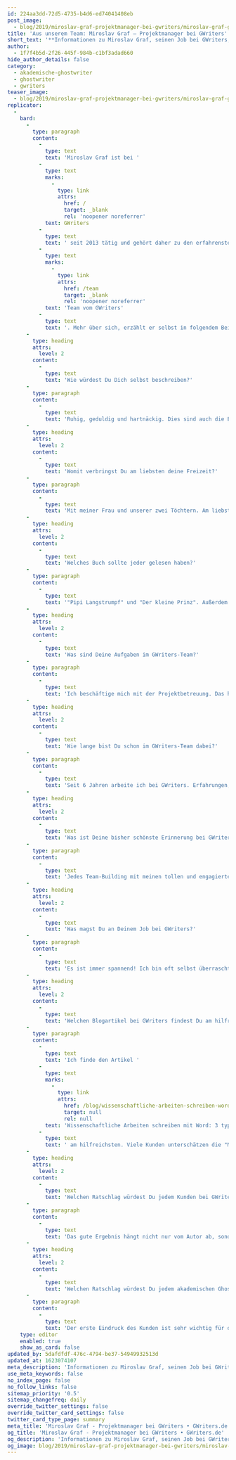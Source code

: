 ```yaml
---
id: 224aa3dd-72d5-4735-b4d6-ed74041408eb
post_image:
  - blog/2019/miroslav-graf-projektmanager-bei-gwriters/miroslav-graf-gwriters.jpg
title: 'Aus unserem Team: Miroslav Graf – Projektmanager bei GWriters'
short_text: '**Informationen zu Miroslav Graf, seinen Job bei GWriters, seine Ratschläge an akademische Ghostwriter & Kunden der Ghostwriter-Agentur GWriters.**'
author:
  - 1f7f4b5d-2f26-445f-984b-c1bf3adad660
hide_author_details: false
category:
  - akademische-ghostwriter
  - ghostwriter
  - gwriters
teaser_image:
  - blog/2019/miroslav-graf-projektmanager-bei-gwriters/miroslav-graf-gwriters.jpg
replicator:
  -
    bard:
      -
        type: paragraph
        content:
          -
            type: text
            text: 'Miroslav Graf ist bei '
          -
            type: text
            marks:
              -
                type: link
                attrs:
                  href: /
                  target: _blank
                  rel: 'noopener noreferrer'
            text: GWriters
          -
            type: text
            text: ' seit 2013 tätig und gehört daher zu den erfahrensten Projektmanagern im '
          -
            type: text
            marks:
              -
                type: link
                attrs:
                  href: /team
                  target: _blank
                  rel: 'noopener noreferrer'
            text: 'Team vom GWriters'
          -
            type: text
            text: '. Mehr über sich, erzählt er selbst in folgendem Beitrag.'
      -
        type: heading
        attrs:
          level: 2
        content:
          -
            type: text
            text: 'Wie würdest Du Dich selbst beschreiben?'
      -
        type: paragraph
        content:
          -
            type: text
            text: 'Ruhig, geduldig und hartnäckig. Dies sind auch die Eigenschaften, die mir bei meiner Arbeit im GWriters-Team besonders weiterhelfen. Selbst wenn es einmal stressig wird, weil beispielsweise ein Kunde in einer Notsituation zu uns kommt und besonders dringend Hilfe benötigt, dann handle ich zwar schnell und effizient, lasse mich aber nicht aus der Ruhe bringen. Das hilft auf beiden Seiten, denn so kann ich gestresste Kunden beruhigen und trotz des Zeitdrucks die Zusammenarbeit mit unseren Ghostwritern professionell und organisiert halten.'
      -
        type: heading
        attrs:
          level: 2
        content:
          -
            type: text
            text: 'Womit verbringst Du am liebsten deine Freizeit?'
      -
        type: paragraph
        content:
          -
            type: text
            text: 'Mit meiner Frau und unserer zwei Töchtern. Am liebsten draußen beim Spazieren und Fahrrad fahren.'
      -
        type: heading
        attrs:
          level: 2
        content:
          -
            type: text
            text: 'Welches Buch sollte jeder gelesen haben?'
      -
        type: paragraph
        content:
          -
            type: text
            text: '"Pipi Langstrumpf" und "Der kleine Prinz". Außerdem auch noch "Der Ghostwriter" von Cecelia Ahern. Letzteres hat zwar wenig mit unserer Arbeit bei GWriters zu tun, der Titel zog mich jedoch sofort in seinen Bann!'
      -
        type: heading
        attrs:
          level: 2
        content:
          -
            type: text
            text: 'Was sind Deine Aufgaben im GWriters-Team?'
      -
        type: paragraph
        content:
          -
            type: text
            text: 'Ich beschäftige mich mit der Projektbetreuung. Das heisst, dass ich einer derjenigen bin, die unsere Kunden von Projektbeginn bis zum Abschluss unterstützen. Unter anderem kümmere ich mich um Liefertermine, Qualitätskontrolle und die exakte Umsetzung der Wünsche unserer Kunden.'
      -
        type: heading
        attrs:
          level: 2
        content:
          -
            type: text
            text: 'Wie lange bist Du schon im GWriters-Team dabei?'
      -
        type: paragraph
        content:
          -
            type: text
            text: 'Seit 6 Jahren arbeite ich bei GWriters. Erfahrungen, die ich niemals missen möchte!'
      -
        type: heading
        attrs:
          level: 2
        content:
          -
            type: text
            text: 'Was ist Deine bisher schönste Erinnerung bei GWriters?'
      -
        type: paragraph
        content:
          -
            type: text
            text: 'Jedes Team-Building mit meinen tollen und engagierten Kollegen und natürlich das Gefühl, wenn man eine Abschlusslieferung verschickt und sich kurz darauf am Telefon ein zufriedener und erleichterter Kunde bedankt.'
      -
        type: heading
        attrs:
          level: 2
        content:
          -
            type: text
            text: 'Was magst Du an Deinem Job bei GWriters?'
      -
        type: paragraph
        content:
          -
            type: text
            text: 'Es ist immer spannend! Ich bin oft selbst überrascht, mit was für kreativen Ideen und spannenden Forschungsvorhaben unsere Kunden zu uns kommen. Und natürlich ist die Zusammenarbeit in einem so professionellen und qualifiziertem Team immer sehr angenehm.'
      -
        type: heading
        attrs:
          level: 2
        content:
          -
            type: text
            text: 'Welchen Blogartikel bei GWriters findest Du am hilfreichsten und warum?'
      -
        type: paragraph
        content:
          -
            type: text
            text: 'Ich finde den Artikel '
          -
            type: text
            marks:
              -
                type: link
                attrs:
                  href: /blog/wissenschaftliche-arbeiten-schreiben-word
                  target: null
                  rel: null
            text: 'Wissenschaftliche Arbeiten schreiben mit Word: 3 typische Probleme & wie Du sie vermeidest'
          -
            type: text
            text: ' am hilfreichsten. Viele Kunden unterschätzen die "Macht" dieses tollen Programms. Daher ist jeder Tipp betreffend Word hilfreich und für jeden, der langfristig wissenschaftlich arbeiten möchte, ein Muss!'
      -
        type: heading
        attrs:
          level: 2
        content:
          -
            type: text
            text: 'Welchen Ratschlag würdest Du jedem Kunden bei GWriters geben?'
      -
        type: paragraph
        content:
          -
            type: text
            text: 'Das gute Ergebnis hängt nicht nur vom Autor ab, sondern von der guten Zusammenarbeit zwischen Kunde, Projektbetreuer und Ghostwriting. Ghostwriting ist eine Teamarbeit und zusammen erreichen wir immer die besten Ergebnisse.'
      -
        type: heading
        attrs:
          level: 2
        content:
          -
            type: text
            text: 'Welchen Ratschlag würdest Du jedem akademischen Ghostwriter bei GWriters geben?'
      -
        type: paragraph
        content:
          -
            type: text
            text: 'Der erste Eindruck des Kunden ist sehr wichtig für das Endergebnis, daher sollte man die Arbeit von Anfang an (bereits bei der ersten Teillieferung) präzise angehen. Somit sind alle am Ende glücklich. Wir möchten, dass sich jeder Kunde von GWriters von Anfang bis Ende gut betreut fühlt und zu jeder Zeit ein sicheres Gefühl hat. Unvollständige Lieferungen und versäumte Liefertermine sind daher bei uns ein absolutes No-Go!'
    type: editor
    enabled: true
    show_as_card: false
updated_by: 5dafdfdf-476c-4794-be37-54949932513d
updated_at: 1623074107
meta_description: 'Informationen zu Miroslav Graf, seinen Job bei GWriters, seine Ratschläge an akademische Ghostwriter & Kunden der Ghostwriter-Agentur GWriters.'
use_meta_keywords: false
no_index_page: false
no_follow_links: false
sitemap_priority: '0.5'
sitemap_changefreq: daily
override_twitter_settings: false
override_twitter_card_settings: false
twitter_card_type_page: summary
meta_title: 'Miroslav Graf - Projektmanager bei GWriters • GWriters.de'
og_title: 'Miroslav Graf - Projektmanager bei GWriters • GWriters.de'
og_description: 'Informationen zu Miroslav Graf, seinen Job bei GWriters, seine Ratschläge an akademische Ghostwriter & Kunden der Ghostwriter-Agentur GWriters.'
og_image: blog/2019/miroslav-graf-projektmanager-bei-gwriters/miroslav-graf-gwriters.jpg
---
```

